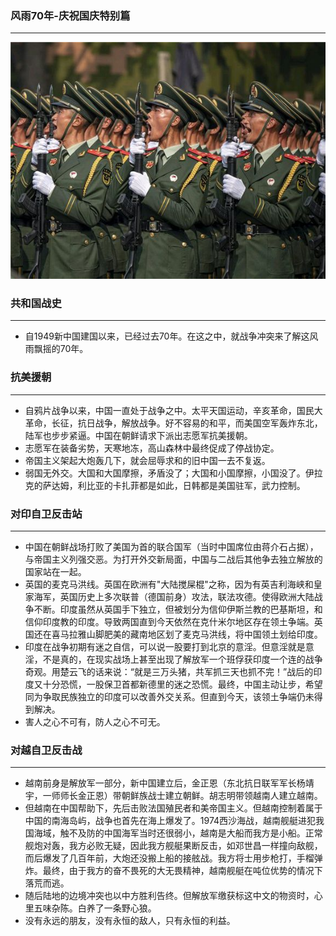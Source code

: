 ### 风雨70年-庆祝国庆特别篇
***
![70阅兵](../public/image/70.jpg)

### 共和国战史
***
* 自1949新中国建国以来，已经过去70年。在这之中，就战争冲突来了解这风雨飘摇的70年。

### 抗美援朝
***
* 自鸦片战争以来，中国一直处于战争之中。太平天国运动，辛亥革命，国民大革命，长征，抗日战争，解放战争。好不容易的和平，而美国空军轰炸东北，陆军也步步紧逼。中国在朝鲜请求下派出志愿军抗美援朝。
* 志愿军在装备劣势，天寒地冻，高山森林中最终促成了停战协定。
* 帝国主义架起大炮轰几下，就会屈辱求和的旧中国一去不复返。
* 弱国无外交。大国和大国摩擦，矛盾没了；大国和小国摩擦，小国没了。伊拉克的萨达姆，利比亚的卡扎菲都是如此，日韩都是美国驻军，武力控制。

### 对印自卫反击站
***
* 中国在朝鲜战场打败了美国为首的联合国军（当时中国席位由蒋介石占据），与帝国主义列强交恶。为打开外交新局面，中国与二战后其他争去独立解放的国家站在一起。
* 英国的麦克马洪线。英国在欧洲有"大陆搅屎棍"之称，因为有英吉利海峡和皇家海军，英国历史上多次联普（德国前身）攻法，联法攻德。使得欧洲大陆战争不断。印度虽然从英国手下独立，但被划分为信仰伊斯兰教的巴基斯坦，和信仰印度教的印度。导致两国直到今天依然在克什米尔地区存在领土争端。英国还在喜马拉雅山脚肥美的藏南地区划了麦克马洪线，将中国领土划给印度。
* 印度在战争初期有迷之自信，可以说一股要打到北京的意淫。但意淫就是意淫，不是真的，在现实战场上甚至出现了解放军一个班俘获印度一个连的战争奇观。用楚云飞的话来说：“就是三万头猪，共军抓三天也抓不完！”战后的印度又十分恐慌，一股保卫首都新德里的迷之恐慌。最终，中国主动让步，希望同为争取民族独立的印度可以改善外交关系。但直到今天，该领土争端仍未得到解决。
* 害人之心不可有，防人之心不可无。

### 对越自卫反击战
***
* 越南前身是解放军一部分，新中国建立后，金正恩（东北抗日联军军长杨靖宇，一师师长金正恩）带朝鲜族战士建立朝鲜。胡志明带领越南人建立越南。
* 但越南在中国帮助下，先后击败法国殖民者和美帝国主义。但越南控制着属于中国的南海岛屿，战争也首先在海上爆发了。1974西沙海战，越南舰艇进犯我国海域，触不及防的中国海军当时还很弱小，越南是大船而我方是小船。正常舰炮对轰，我方必败无疑，因此我方舰艇果断反击，如邓世昌一样撞向敌舰，而后爆发了几百年前，大炮还没搬上船的接舷战。我方将士用步枪打，手榴弹炸。最终，由于我方的奋不畏死的大无畏精神，越南舰艇在吨位优势的情况下落荒而逃。
* 随后陆地的边境冲突也以中方胜利告终。但解放军缴获标这中文的物资时，心里五味杂陈。白养了一条野心狼。
* 没有永远的朋友，没有永恒的敌人，只有永恒的利益。
